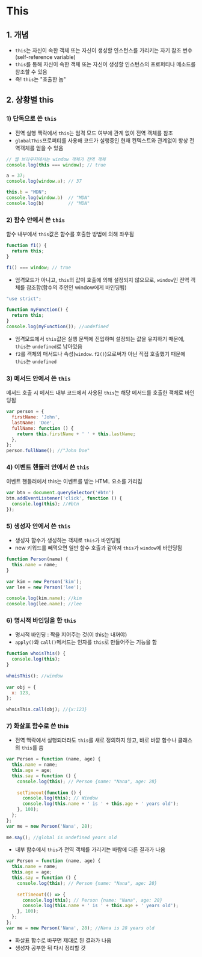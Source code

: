 # This
## 1. 개념
- ```this```는 자신이 속한 객체 또는 자신이 생성할 인스턴스를 가리키는 자기 참조 변수(self-reference variable)
- ```this```를 통해 자신이 속한 객체 또는 자신이 생성할 인스턴스의 프로퍼티나 메소드를 참조할 수 있음
- 즉! ```this```는 "호출한 놈"

## 2. 상황별 this

### 1) 단독으로 쓴 ```this```
- 전역 실행 맥락에서 ```this```는 엄격 모드 여부에 관계 없이 전역 객체를 참조
- ```globalThis```프로퍼티를 사용해 코드가 실행중인 현재 컨텍스트와 관계없이 항상 전역객체를 얻을 수 있음
```javascript
// 웹 브라우저에서는 window 객체가 전역 객체
console.log(this === window); // true

a = 37;
console.log(window.a); // 37

this.b = "MDN";
console.log(window.b)  // "MDN"
console.log(b)         // "MDN"
```
### 2) 함수 안에서 쓴 ```this```
함수 내부에서 ```this```값은 함수를 호출한 방법에 의해 좌우됨
```javascript
function f1() {
  return this;
}

f1() === window; // true
```
- 엄격모드가 아니고, ```this```의 값이 호출에 의해 설정되지 않으므로, ```window```인 전역 객체를 참조함(함수의 주인인 window에게 바인딩됨)
```javascript
"use strict";
 
function myFunction() {
  return this;
}
console.log(myFunction()); //undefined
```
- 엄격모드에서 ```this```값은 실행 문맥에 진입하며 설정되는 값을 유지하기 때문에, ```this```는 ```undefined```로 남아있음
- ```f2```를 객체의 매서드나 속성(```window.f2()```)으로써가 아닌 직접 호출했기 때문에 ```this```는 ```undefined```

### 3) 메서드 안에서 쓴 ```this```
메서드 호출 시 메서드 내부 코드에서 사용된 ```this```는 해당 메서드를 호출한 객체로 바인딩됨
```javascript
var person = {
  firstName: 'John',
  lastName: 'Doe',
  fullName: function () {
    return this.firstName + ' ' + this.lastName;
  },
};
person.fullName(); //"John Doe"
```

### 4) 이벤트 핸들러 안에서 쓴 ```this```
이벤트 핸들러에서 this는 이벤트를 받는 HTML 요소를 가리킴
```javascript
var btn = document.querySelector('#btn')
btn.addEventListener('click', function () {
  console.log(this); //#btn
});
```

### 5) 생성자 안에서 쓴 ```this```
- 생성자 함수가 생성하는 객체로 ```this```가 바인딩됨
- new 키워드를 빼먹으면 일반 함수 호출과 같아져 ```this```가 ```window```에 바인딩됨
```javascript
function Person(name) {
  this.name = name;
}
 
var kim = new Person('kim');
var lee = new Person('lee');
 
console.log(kim.name); //kim
console.log(lee.name); //lee
```

### 6) 명시적 바인딩을 한 ```this```
- 명시적 바인딩 : 짝을 지어주는 것(이 this는 내꺼야)
- ```apply()```와 ```call()```메서드는 인자를 ```this```로 만들어주는 기능을 함
```javascript
function whoisThis() {
  console.log(this);
}
 
whoisThis(); //window
 
var obj = {
  x: 123,
};
 
whoisThis.call(obj); //{x:123}
```
### 7) 화살표 함수로 쓴 this
- 전역 맥락에서 실행되더라도 ```this```를 새로 정의하지 않고, 바로 바깥 함수나 클래스의 ```this```를 씀
```javascript
var Person = function (name, age) {
  this.name = name;
  this.age = age;
  this.say = function () {
    console.log(this); // Person {name: "Nana", age: 28}
 
    setTimeout(function () {
      console.log(this); // Window
      console.log(this.name + ' is ' + this.age + ' years old');
    }, 100);
  };
};
var me = new Person('Nana', 28);
 
me.say(); //global is undefined years old
```
- 내부 함수에서 ```this```가 전역 객체를 가리키는 바람에 다른 결과가 나옴
```javascript
var Person = function (name, age) {
  this.name = name;
  this.age = age;
  this.say = function () {
    console.log(this); // Person {name: "Nana", age: 28}
 
    setTimeout(() => {
      console.log(this); // Person {name: "Nana", age: 28}
      console.log(this.name + ' is ' + this.age + ' years old'); 
    }, 100);
  };
};
var me = new Person('Nana', 28); //Nana is 28 years old
```
- 화살표 함수로 바꾸면 제대로 된 결과가 나옴
- 생성자 공부한 뒤 다시 정리할 것
